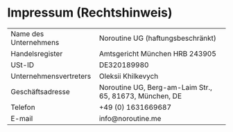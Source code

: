 # Impressum (Rechtshinweis)

<div>
    <table>
        <tbody>
        <tr>
            <td>Name des Unternehmens</td>
            <td>Noroutine UG (haftungsbeschränkt)</td>
        </tr>
        <tr>
            <td>Handelsregister</td>
            <td>Amtsgericht München HRB 243905</td>
        </tr>
        <tr>
            <td>USt-ID</td>
            <td>DE320189980</td>
        </tr>
        <tr>
            <td>Unternehmensvertreters</td>
            <td>Oleksii Khilkevych</td>
        </tr>
        <tr>
            <td>Geschäftsadresse</td>
            <td>Noroutine UG, Berg-am-Laim Str., 65, 81673, München, DE</td>
        </tr>
        <tr>
            <td>Telefon</td>
            <td>+49 (0) 1631669687</td>
        </tr>
        <tr>
            <td>E-mail</td>
            <td>info@noroutine.me</td>
        </tr>
        </tbody>
    </table>
</div>
